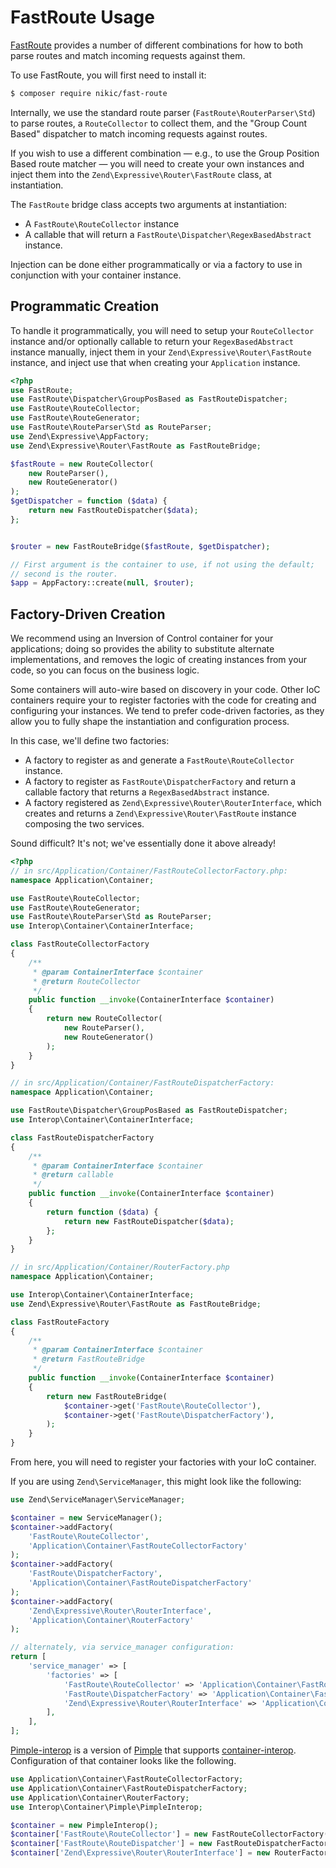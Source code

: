 # FastRoute Usage

[FastRoute](https://github.com/nikic/FastRoute) provides a number of different
combinations for how to both parse routes and match incoming requests against
them.

To use FastRoute, you will first need to install it:

```bash
$ composer require nikic/fast-route
```

Internally, we use the standard route parser (`FastRoute\RouterParser\Std`) to
parse routes, a `RouteCollector` to collect them, and the "Group Count Based"
dispatcher to match incoming requests against routes.

If you wish to use a different combination — e.g., to use the Group Position
Based route matcher — you will need to create your own instances and inject them
into the `Zend\Expressive\Router\FastRoute` class, at instantiation.

The `FastRoute` bridge class accepts two arguments at instantiation:

- A `FastRoute\RouteCollector` instance
- A callable that will return a `FastRoute\Dispatcher\RegexBasedAbstract`
  instance.

Injection can be done either programmatically or via a factory to use in
conjunction with your container instance.

## Programmatic Creation

To handle it programmatically, you will need to setup your `RouteCollector`
instance and/or optionally callable to return your `RegexBasedAbstract` instance
manually, inject them in your `Zend\Expressive\Router\FastRoute` instance, and
inject use that when creating your `Application` instance.

```php
<?php
use FastRoute;
use FastRoute\Dispatcher\GroupPosBased as FastRouteDispatcher;
use FastRoute\RouteCollector;
use FastRoute\RouteGenerator;
use FastRoute\RouteParser\Std as RouteParser;
use Zend\Expressive\AppFactory;
use Zend\Expressive\Router\FastRoute as FastRouteBridge;

$fastRoute = new RouteCollector(
    new RouteParser(),
    new RouteGenerator()
);
$getDispatcher = function ($data) {
    return new FastRouteDispatcher($data);
};


$router = new FastRouteBridge($fastRoute, $getDispatcher);

// First argument is the container to use, if not using the default;
// second is the router.
$app = AppFactory::create(null, $router);
```

## Factory-Driven Creation

We recommend using an Inversion of Control container for your applications;
doing so provides the ability to substitute alternate implementations, and
removes the logic of creating instances from your code, so you can focus on the
business logic.

Some containers will auto-wire based on discovery in your code. Other IoC
containers require your to register factories with the code for
creating and configuring your instances. We tend to prefer code-driven
factories, as they allow you to fully shape the instantiation and configuration
process.

In this case, we'll define two factories:

- A factory to register as and generate a `FastRoute\RouteCollector` instance.
- A factory to register as `FastRoute\DispatcherFactory` and return a callable
  factory that returns a `RegexBasedAbstract` instance.
- A factory registered as `Zend\Expressive\Router\RouterInterface`, which
  creates and returns a `Zend\Expressive\Router\FastRoute` instance composing the
  two services.

Sound difficult? It's not; we've essentially done it above already!

```php
<?php
// in src/Application/Container/FastRouteCollectorFactory.php:
namespace Application\Container;

use FastRoute\RouteCollector;
use FastRoute\RouteGenerator;
use FastRoute\RouteParser\Std as RouteParser;
use Interop\Container\ContainerInterface;

class FastRouteCollectorFactory
{
    /**
     * @param ContainerInterface $container
     * @return RouteCollector
     */
    public function __invoke(ContainerInterface $container)
    {
        return new RouteCollector(
            new RouteParser(),
            new RouteGenerator()
        );
    }
}

// in src/Application/Container/FastRouteDispatcherFactory:
namespace Application\Container;

use FastRoute\Dispatcher\GroupPosBased as FastRouteDispatcher;
use Interop\Container\ContainerInterface;

class FastRouteDispatcherFactory
{
    /**
     * @param ContainerInterface $container
     * @return callable
     */
    public function __invoke(ContainerInterface $container)
    {
        return function ($data) {
            return new FastRouteDispatcher($data);
        };
    }
}

// in src/Application/Container/RouterFactory.php
namespace Application\Container;

use Interop\Container\ContainerInterface;
use Zend\Expressive\Router\FastRoute as FastRouteBridge;

class FastRouteFactory
{
    /**
     * @param ContainerInterface $container
     * @return FastRouteBridge
     */
    public function __invoke(ContainerInterface $container)
    {
        return new FastRouteBridge(
            $container->get('FastRoute\RouteCollector'),
            $container->get('FastRoute\DispatcherFactory'),
        );
    }
}
```

From here, you will need to register your factories with your IoC container.

If you are using `Zend\ServiceManager`, this might look like the following:

```php
use Zend\ServiceManager\ServiceManager;

$container = new ServiceManager();
$container->addFactory(
    'FastRoute\RouteCollector',
    'Application\Container\FastRouteCollectorFactory'
);
$container->addFactory(
    'FastRoute\DispatcherFactory',
    'Application\Container\FastRouteDispatcherFactory'
);
$container->addFactory(
    'Zend\Expressive\Router\RouterInterface',
    'Application\Container\RouterFactory'
);

// alternately, via service_manager configuration:
return [
    'service_manager' => [
        'factories' => [
            'FastRoute\RouteCollector' => 'Application\Container\FastRouteCollectorFactory',
            'FastRoute\DispatcherFactory' => 'Application\Container\FastRouteDispatcherFactory',
            'Zend\Expressive\Router\RouterInterface' => 'Application\Container\RouterFactory',
        ],
    ],
];
```

[Pimple-interop](https://github.com/moufmouf/pimple-interop) is a version of
[Pimple](http://pimple.sensiolabs.org/) that supports
[container-interop](https://github.com/container-interop/container-interop).
Configuration of that container looks like the following.

```php
use Application\Container\FastRouteCollectorFactory;
use Application\Container\FastRouteDispatcherFactory;
use Application\Container\RouterFactory;
use Interop\Container\Pimple\PimpleInterop;

$container = new PimpleInterop();
$container['FastRoute\RouteCollector'] = new FastRouteCollectorFactory();
$container['FastRoute\RouteDispatcher'] = new FastRouteDispatcherFactory();
$container['Zend\Expressive\Router\RouterInterface'] = new RouterFactory();
```
